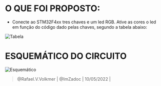 # O QUE FOI PROPOSTO:
 
- Conecte ao STM32F4xx tres chaves e um led RGB. Ative as cores o led em função do código dado pelas chaves, segundo a tabela abaixo:

![Tabela](https://i.imgur.com/cEHji3X.png)

# ESQUEMÁTICO DO CIRCUITO
![Esquemático](https://i.imgur.com/HZ1TUpx.png)

> @Rafael.V.Volkmer | @ImZadoc | 10/05/2022 |

